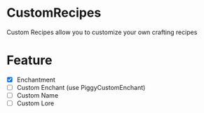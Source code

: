 # CustomRecipes

Custom Recipes allow you to customize your own crafting recipes

# Feature
- [x] Enchantment
- [ ] Custom Enchant (use PiggyCustomEnchant)
- [ ] Custom Name
- [ ] Custom Lore
